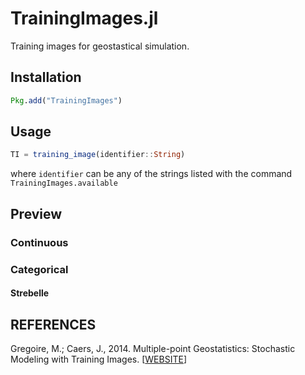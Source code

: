 TrainingImages.jl
=================

Training images for geostastical simulation.

Installation
------------

```julia
Pkg.add("TrainingImages")
```

Usage
-----

```julia
TI = training_image(identifier::String)
```
where `identifier` can be any of the strings listed with the command `TrainingImages.available`

Preview
-------

### Continuous

### Categorical
#### Strebelle

REFERENCES
----------

Gregoire, M.; Caers, J., 2014. Multiple-point Geostatistics: Stochastic Modeling with Training Images. [[WEBSITE](http://trainingimages.org)]
